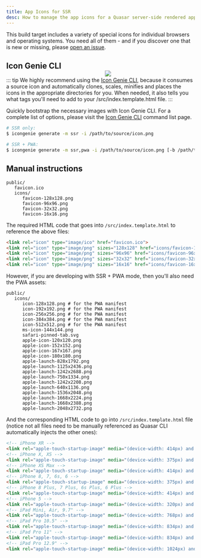 ```yaml
---
title: App Icons for SSR
desc: How to manage the app icons for a Quasar server-side rendered app.
---
```


This build target includes a variety of special icons for individual browsers and operating systems. You need all of them - and if you discover one that is new or missing, please [open an issue](https://github.com/quasarframework/quasar/issues).


<img src="https://cdn.quasar.dev/img/iconfactory.png" style="float:right;max-width:15%;min-width:240px;padding-top:40px" />

## Icon Genie CLI

::: tip
We highly recommend using the [Icon Genie CLI](/icongenie/introduction), because it consumes a source icon and automatically clones, scales, minifies and places the icons in the appropriate directories for you. When needed, it also tells you what tags you'll need to add to your /src/index.template.html file.
:::

Quickly bootstrap the necessary images with Icon Genie CLI. For a complete list of options, please visit the [Icon Genie CLI](/icongenie/command-list) command list page.

```bash
# SSR only:
$ icongenie generate -m ssr -i /path/to/source/icon.png

# SSR + PWA:
$ icongenie generate -m ssr,pwa -i /path/to/source/icon.png [-b /path/to/background.png]
```

## Manual instructions

```
public/
   favicon.ico
   icons/
      favicon-128x128.png
      favicon-96x96.png
      favicon-32x32.png
      favicon-16x16.png
```

The required HTML code that goes into `/src/index.template.html` to reference the above files:

```html
<link rel="icon" type="image/ico" href="favicon.ico">
<link rel="icon" type="image/png" sizes="128x128" href="icons/favicon-128x128.png">
<link rel="icon" type="image/png" sizes="96x96" href="icons/favicon-96x96.png">
<link rel="icon" type="image/png" sizes="32x32" href="icons/favicon-32x32.png">
<link rel="icon" type="image/png" sizes="16x16" href="icons/favicon-16x16.png">
```

However, if you are developing with SSR + PWA mode, then you'll also need the PWA assets:

```
public/
   icons/
      icon-128x128.png # for the PWA manifest
      icon-192x192.png # for the PWA manifest
      icon-256x256.png # for the PWA manifest
      icon-384x384.png # for the PWA manifest
      icon-512x512.png # for the PWA manifest
      ms-icon-144x144.png
      safari-pinned-tab.svg
      apple-icon-120x120.png
      apple-icon-152x152.png
      apple-icon-167x167.png
      apple-icon-180x180.png
      apple-launch-828x1792.png
      apple-launch-1125x2436.png
      apple-launch-1242x2688.png
      apple-launch-750x1334.png
      apple-launch-1242x2208.png
      apple-launch-640x1136.png
      apple-launch-1536x2048.png
      apple-launch-1668x2224.png
      apple-launch-1668x2388.png
      apple-launch-2048x2732.png
```

And the corresponding HTML code to go into `/src/index.template.html` file (notice not all files need to be manually referenced as Quasar CLI automatically injects the other ones):

```html
<!-- iPhone XR -->
<link rel="apple-touch-startup-image" media="(device-width: 414px) and (device-height: 896px) and (-webkit-device-pixel-ratio: 2)" href="icons/apple-launch-828x1792.png">
<!-- iPhone X, XS -->
<link rel="apple-touch-startup-image" media="(device-width: 375px) and (device-height: 812px) and (-webkit-device-pixel-ratio: 3)" href="icons/apple-launch-1125x2436.png">
<!-- iPhone XS Max -->
<link rel="apple-touch-startup-image" media="(device-width: 414px) and (device-height: 896px) and (-webkit-device-pixel-ratio: 3)" href="icons/apple-launch-1242x2688.png">
<!-- iPhone 8, 7, 6s, 6 -->
<link rel="apple-touch-startup-image" media="(device-width: 375px) and (device-height: 667px) and (-webkit-device-pixel-ratio: 2)" href="icons/apple-launch-750x1334.png">
<!-- iPhone 8 Plus, 7 Plus, 6s Plus, 6 Plus -->
<link rel="apple-touch-startup-image" media="(device-width: 414px) and (device-height: 736px) and (-webkit-device-pixel-ratio: 3)" href="icons/apple-launch-1242x2208.png">
<!-- iPhone 5 -->
<link rel="apple-touch-startup-image" media="(device-width: 320px) and (device-height: 568px) and (-webkit-device-pixel-ratio: 2)" href="icons/apple-launch-640x1136.png">
<!-- iPad Mini, Air, 9.7" -->
<link rel="apple-touch-startup-image" media="(device-width: 768px) and (device-height: 1024px) and (-webkit-device-pixel-ratio: 2)" href="icons/apple-launch-1536x2048.png">
<!-- iPad Pro 10.5" -->
<link rel="apple-touch-startup-image" media="(device-width: 834px) and (device-height: 1112px) and (-webkit-device-pixel-ratio: 2)" href="icons/apple-launch-1668x2224.png">
<!-- iPad Pro 11" -->
<link rel="apple-touch-startup-image" media="(device-width: 834px) and (device-height: 1194px) and (-webkit-device-pixel-ratio: 2)" href="icons/apple-launch-1668x2388.png">
<!-- iPad Pro 12.9" -->
<link rel="apple-touch-startup-image" media="(device-width: 1024px) and (device-height: 1366px) and (-webkit-device-pixel-ratio: 2)" href="icons/apple-launch-2048x2732.png">
```

